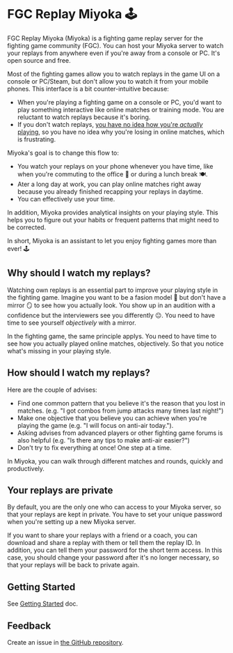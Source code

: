 # FGC Replay Miyoka 🕹️

FGC Replay Miyoka (Miyoka) is a fighting game replay server for the fighting game community (FGC).
You can host your Miyoka server to watch your replays from anywhere even if you're away from a console or PC.
It's open source and free.

Most of the fighting games allow you to watch replays in the game UI on a console or PC/Steam, but don't allow you to watch it from your mobile phones.
This interface is a bit counter-intuitive because:

- When you're playing a fighting game on a console or PC, you'd want to play something interactive like online matches or training mode. You are reluctant to watch replays because it's boring.
- If you don't watch replays, [you have no idea how you're _actually_ playing](#why-should-i-watch-my-replays), so you have no idea why you're losing in online matches, which is frustrating.

Miyoka's goal is to change this flow to:

- You watch your replays on your phone whenever you have time, like when you're commuting to the office 🚋 or during a lunch break 🍽️.
- Ater a long day at work, you can play online matches right away because you already finished recapping your replays in daytime.
- You can effectively use your time.

In addition, Miyoka provides analytical insights on your playing style.
This helps you to figure out your habits or frequent patterns that might need to be corrected.

In short, Miyoka is an assistant to let you enjoy fighting games more than ever! 🕹️

## Why should I watch my replays?

Watching own replays is an essential part to improve your playing style in the fighting game.
Imagine you want to be a fasion model 🕺 but don't have a mirror 🪞 to see how you actually look.
You show up in an audition with a confidence but the interviewers see you differently 😐.
You need to have time to see yourself _objectively_ with a mirror.

In the fighting game, the same principle applys. You need to have time to see how you actually played online matches, objectively.
So that you notice what's missing in your playing style.

## How should I watch my replays?

Here are the couple of advises:

- Find one common pattern that you believe it's the reason that you lost in matches. (e.g. "I got combos from jump attacks many times last night!")
- Make one objective that you believe you can achieve when you're playing the game (e.g. "I will focus on anti-air today.").
- Asking advises from advanced players or other fighting game forums is also helpful (e.g. "Is there any tips to make anti-air easier?")
- Don't try to fix everything at once! One step at a time.

In Miyoka, you can walk through different matches and rounds, quickly and productively.

## Your replays are private

By default, you are the only one who can access to your Miyoka server,
so that your replays are kept in private.
You have to set your unique password when you're setting up a new Miyoka server.

If you want to share your replays with a friend or a coach, you can download and share a replay with them or tell them the replay ID.
In addition, you can tell them your password for the short term access.
In this case, you should change your password after it's no longer necessary, so that your replays will be back to private again.

## Getting Started

See [Getting Started](https://github.com/fgcreplaymiyoka/fgc-replay-miyoka/blob/main/docs/getting_started.md) doc.

## Feedback

Create an issue in [the GitHub repository](https://github.com/fgcreplaymiyoka/fgc-replay-miyoka).
